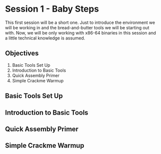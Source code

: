 Session 1 - Baby Steps
======================

This first session will be a short one. Just to introduce the environment we
will be working in and the bread-and-butter tools we will be starting out with.
Now, we will be only working with x86-64 binaries in this session and a little
technical knowledge is assumed.


Objectives
----------
1. Basic Tools Set Up
2. Introduction to Basic Tools
3. Quick Assembly Primer
4. Simple Crackme Warmup


Basic Tools Set Up
------------------


Introduction to Basic Tools
---------------------------


Quick Assembly Primer
---------------------


Simple Crackme Warmup
---------------------

